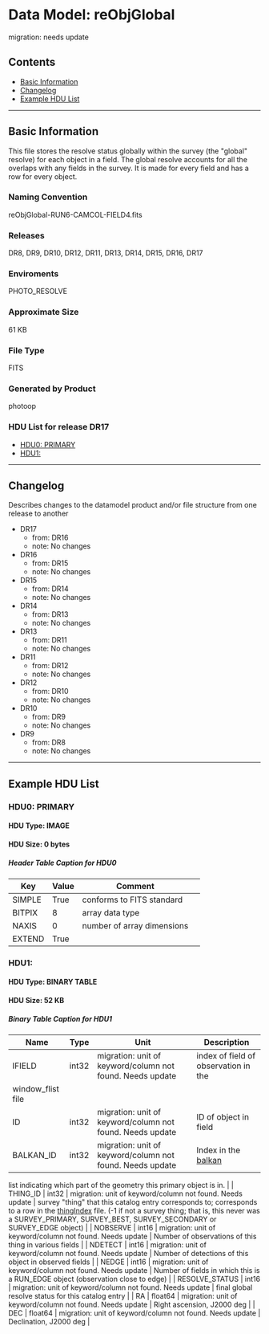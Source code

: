 # Data Model: reObjGlobal


migration: needs update


## Contents
- [Basic Information](#basic-information)
- [Changelog](#changelog)
- [Example HDU List](#example-hdu-list)


---

## Basic Information
This file stores the resolve status
globally within the survey (the "global" resolve) for each object in a
field. The global resolve accounts for all the overlaps with any
fields in the survey.
It is made for every field and
has a row for every object.

### Naming Convention
reObjGlobal-RUN6-CAMCOL-FIELD4.fits

### Releases
DR8, DR9, DR10, DR12, DR11, DR13, DR14, DR15, DR16, DR17

### Enviroments
PHOTO_RESOLVE

### Approximate Size
61 KB

### File Type
FITS

### Generated by Product
photoop

### HDU List for release DR17
  - [HDU0: PRIMARY](#hdu0-primary)
  - [HDU1: ](#hdu1-)


---

## Changelog
Describes changes to the datamodel product and/or file structure from one release to another
 - DR17
   - from: DR16
   - note: No changes
 - DR16
   - from: DR15
   - note: No changes
 - DR15
   - from: DR14
   - note: No changes
 - DR14
   - from: DR13
   - note: No changes
 - DR13
   - from: DR11
   - note: No changes
 - DR11
   - from: DR12
   - note: No changes
 - DR12
   - from: DR10
   - note: No changes
 - DR10
   - from: DR9
   - note: No changes
 - DR9
   - from: DR8
   - note: No changes

---
## Example HDU List


### HDU0: PRIMARY


#### HDU Type: IMAGE
#### HDU Size:  0 bytes

##### Header Table Caption for HDU0
Key | Value | Comment | |
| --- | --- | --- | --- |
| SIMPLE | True | conforms to FITS standard |
| BITPIX | 8 | array data type |
| NAXIS | 0 | number of array dimensions |
| EXTEND | True |  |



### HDU1: 


#### HDU Type: BINARY TABLE
#### HDU Size:  52 KB

##### Binary Table Caption for HDU1
Name | Type | Unit | Description |
| --- | --- | --- | --- |
 | IFIELD | int32 | migration: unit of keyword/column not found. Needs update | index of field of observation in the <a href="/datamodel/files/PHOTO_RESOLVE/window_flist.html">
window_flist</a> file |
 | ID | int32 | migration: unit of keyword/column not found. Needs update | ID of object in field |
 | BALKAN_ID | int32 | migration: unit of keyword/column not found. Needs update | Index in the <a href="/datamodel/files/PHOTO_RESOLVE/window_blist.html">balkan
list</a> indicating which part of the geometry this primary object is
in. |
 | THING_ID | int32 | migration: unit of keyword/column not found. Needs update | survey "thing" that this catalog entry
corresponds to; corresponds to a row in the <a href="/datamodel/files/PHOTO_RESOLVE/thingIndex.html"> thingIndex</a>
file.  (-1 if not a survey thing; that is, this never was a SURVEY_PRIMARY,
SURVEY_BEST, SURVEY_SECONDARY or SURVEY_EDGE object) |
 | NOBSERVE | int16 | migration: unit of keyword/column not found. Needs update | Number of observations of this thing in
various fields |
 | NDETECT | int16 | migration: unit of keyword/column not found. Needs update | Number of detections of this object in
observed fields |
 | NEDGE | int16 | migration: unit of keyword/column not found. Needs update | Number of fields in which this is a
RUN_EDGE object (observation close to edge) |
 | RESOLVE_STATUS | int16 | migration: unit of keyword/column not found. Needs update | final global resolve status for
this catalog entry |
 | RA | float64 | migration: unit of keyword/column not found. Needs update | Right ascension, J2000 deg |
 | DEC | float64 | migration: unit of keyword/column not found. Needs update | Declination, J2000 deg |


